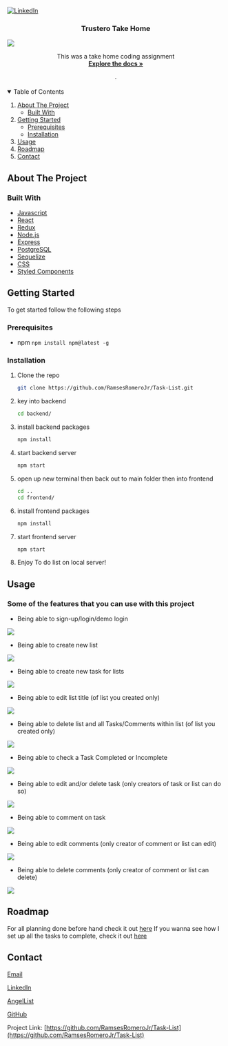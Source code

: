 


<!--
*** Thanks for checking out the Best-README-Template. If you have a suggestion
*** that would make this better, please fork the repo and create a pull request
*** or simply open an issue with the tag "enhancement".
*** Thanks again! Now go create something AMAZING! :D
-->



<!-- PROJECT SHIELDS -->
<!--
*** I'm using markdown "reference style" links for readability.
*** Reference links are enclosed in brackets [ ] instead of parentheses ( ).
*** See the bottom of this document for the declaration of the reference variables
*** for contributors-url, forks-url, etc. This is an optional, concise syntax you may use.
*** https://www.markdownguide.org/basic-syntax/#reference-style-links
-->

[![LinkedIn][linkedin-shield]][linkedin-url]




  <h3 align="center">Trustero Take Home</h3>
  <img src="https://github.com/RamsesRomeroJr/Task-List/blob/main/readme-materials/HomePage.jpg?raw=true" />
  <p align="center">
    This was a take home coding assignment
    <br />
    <a href="https://github.com/RamsesRomeroJr/Task-List/wiki"><strong>Explore the docs »</strong></a>
    <br />
    <br />
    ·
  </p>
</p>



<!-- TABLE OF CONTENTS -->
<details open="open">
  <summary>Table of Contents</summary>
  <ol>
    <li>
      <a href="#about-the-project">About The Project</a>
      <ul>
        <li><a href="#built-with">Built With</a></li>
      </ul>
    </li>
    <li>
      <a href="#getting-started">Getting Started</a>
      <ul>
        <li><a href="#prerequisites">Prerequisites</a></li>
        <li><a href="#installation">Installation</a></li>
      </ul>
    </li>
    <li><a href="#usage">Usage</a></li>
    <li><a href="#roadmap">Roadmap</a></li>
    <li><a href="#contact">Contact</a></li>
    
  </ol>
</details>



<!-- ABOUT THE PROJECT -->
## About The Project

### Built With


* [Javascript](https://developer.mozilla.org/en-US/docs/Web/JavaScript)
* [React](https://reactjs.org/)
* [Redux](https://redux.js.org/)
* [Node.js](https://nodejs.org/en/)
* [Express](https://expressjs.com/)
* [PostgreSQL](https://www.postgresql.org/)
* [Sequelize](https://sequelize.org/)
* [CSS](https://developer.mozilla.org/en-US/docs/Web/CSS)
* [Styled Components](https://styled-components.com/)




<!-- GETTING STARTED -->
## Getting Started

To get started follow the following steps

### Prerequisites
- npm
```npm install npm@latest -g```

### Installation

1. Clone the repo
   ```sh
   git clone https://github.com/RamsesRomeroJr/Task-List.git
   ```
2. key into backend
   ```sh
   cd backend/
   ```
3. install backend packages
    ```sh
    npm install
    ```
4. start backend server
    ```sh
    npm start
    ```
5. open up new terminal then back out to main folder then into frontend
    ```sh
    cd ..
    cd frontend/
    ```
6. install frontend packages
    ```sh
    npm install
    ```
7. start frontend server
    ```sh
    npm start
    ```
8. Enjoy To do list on local server!


<!-- USAGE EXAMPLES -->
## Usage

### Some of the features that you can use with this project

- Being able to sign-up/login/demo login
<img src="https://github.com/RamsesRomeroJr/Task-List/blob/main/readme-materials/SplashLogin.gif?raw=true" />

- Being able to create new list
<img src="https://github.com/RamsesRomeroJr/Task-List/blob/main/readme-materials/NewList.gif?raw=true" />

- Being able to create new task for lists
<img src="https://github.com/RamsesRomeroJr/Task-List/blob/main/readme-materials/NewTask.gif?raw=true" />

- Being able to edit list title (of list you created only)
<img src="https://github.com/RamsesRomeroJr/Task-List/blob/main/readme-materials/EditList.gif?raw=true" />

- Being able to delete list and all Tasks/Comments within list (of list you created only)
<img src="https://github.com/RamsesRomeroJr/Task-List/blob/main/readme-materials/DeleteList.gif?raw=true" />

- Being able to check a Task Completed or Incomplete 
<img src="https://github.com/RamsesRomeroJr/Task-List/blob/main/readme-materials/Check-Uncheck-Task.gif?raw=true" />

- Being able to edit and/or delete task (only creators of task or list can do so)
<img src="https://github.com/RamsesRomeroJr/Task-List/blob/main/readme-materials/DeleteTask.gif?raw=true "/>

- Being able to comment on task
<img src="https://github.com/RamsesRomeroJr/Task-List/blob/main/readme-materials/PostComment.gif?raw=true" />

- Being able to edit comments (only creator of comment or list can edit)
<img src="https://github.com/RamsesRomeroJr/Task-List/blob/main/readme-materials/EditComment.gif?raw=true"/>

- Being able to delete comments (only creator of comment or list can delete)
<img src="https://github.com/RamsesRomeroJr/Task-List/blob/main/readme-materials/DeleteComment.gif?raw=true" />

<!-- ROADMAP -->
## Roadmap

For all planning done before hand check it out [here](https://github.com/RamsesRomeroJr/Task-List/wiki)
If you wanna see how I set up all the tasks to complete, check it out [here](https://github.com/RamsesRomeroJr/Task-List/projects/1)


<!-- CONTACT -->
## Contact

[Email](ramses.romero.jr@gmail.com)

[LinkedIn](https://www.linkedin.com/in/ramses-romero-jr/)

[AngelList](https://angel.co/u/ramses-romero-jr)

[GitHub](https://github.com/RamsesRomeroJr)

Project Link: [https://github.com/RamsesRomeroJr/Task-List](https://github.com/RamsesRomeroJr/Task-List)

[linkedin-shield]: https://img.shields.io/badge/-LinkedIn-black.svg?style=for-the-badge&logo=linkedin&colorB=555
[linkedin-url]: https://www.linkedin.com/in/ramses-romero-jr/
